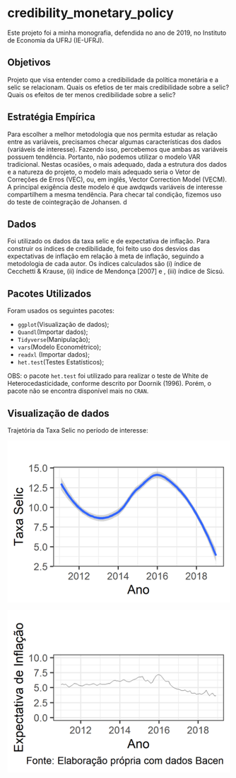 # credibility_monetary_policy

Este projeto foi a minha monografia, defendida no ano de 2019, no Instituto de Economia da UFRJ (IE-UFRJ).

## Objetivos

Projeto que visa entender como a credibilidade da política monetária e a selic se relacionam. Quais os efetios de ter mais credibilidade sobre a selic? Quais os efeitos de ter menos credibilidade sobre a selic?

## Estratégia Empírica

Para escolher a melhor metodologia que nos permita estudar as relação entre as variáveis, precisamos checar algumas
características dos dados (variáveis de interesse). Fazendo isso, percebemos que ambas as variáveis possuem tendência. Portanto, não podemos utilizar o modelo VAR tradicional. Nestas ocasiões, o mais adequado, dada a estrutura dos dados e a natureza do projeto, o modelo mais adequado seria o Vetor de Correções de Erros (VEC), ou, em inglês, Vector Correction Model (VECM). A principal exigência deste modelo é que awdqwds variáveis de interesse compartilhem a mesma tendência. Para checar tal condição, fizemos uso do teste de cointegração de Johansen.
d
## Dados

Foi utilizado os dados da taxa selic e de expectativa de inflação. Para construir os índices de credibilidade, foi feito uso dos desvios das expectativas de inflação em relação à meta de inflação, seguindo a metodologia de cada autor. Os índices calculados são (i) índice de Cecchetti & Krause, (ii) índice de Mendonça [2007] e , (iii) índice de Sicsú.


## Pacotes Utilizados

Foram usados os seguintes pacotes:

* `ggplot`(Visualização de dados);
* `Quandl`(Importar dados);
* `Tidyverse`(Manipulação);
* `vars`(Modelo Econométrico);
* `readxl` (Importar dados);
* `het.test`(Testes Estatísticos);

OBS: o pacote `het.test` foi utilizado para realizar o teste de White de Heterocedasticidade, conforme descrito por Doornik (1996). Porém, o pacote não se encontra disponível mais no `CRAN`.

## Visualização de dados

Trajetória da Taxa Selic no período de interesse:

![grafico1](Image/selic_suavizada.png)

![grafico2](Image/grafico_expec_inflation.png)







